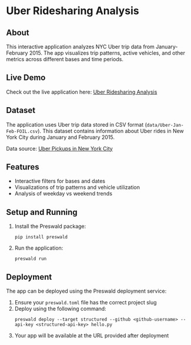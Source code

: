 # Uber Ridesharing Analysis

## About
This interactive application analyzes NYC Uber trip data from January-February 2015. The app visualizes trip patterns, active vehicles, and other metrics across different bases and time periods.

## Live Demo
Check out the live application here: [Uber Ridesharing Analysis](https://uber-ridesharing-analysis-710557-kx3ia9zr-ndjz2ws6la-ue.a.run.app/)

## Dataset
The application uses Uber trip data stored in CSV format (`data/Uber-Jan-Feb-FOIL.csv`). This dataset contains information about Uber rides in New York City during January and February 2015.

Data source: [Uber Pickups in New York City](https://www.kaggle.com/datasets/fivethirtyeight/uber-pickups-in-new-york-city)

## Features
- Interactive filters for bases and dates
- Visualizations of trip patterns and vehicle utilization
- Analysis of weekday vs weekend trends

## Setup and Running
1. Install the Preswald package:
   ```
   pip install preswald
   ```
2. Run the application:
   ```
   preswald run
   ```

## Deployment
The app can be deployed using the Preswald deployment service:
1. Ensure your `preswald.toml` file has the correct project slug
2. Deploy using the following command:
   ```
   preswald deploy --target structured --github <github-username> --api-key <structured-api-key> hello.py
   ```
3. Your app will be available at the URL provided after deployment